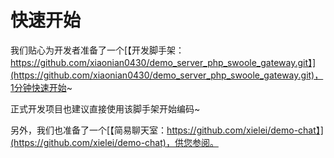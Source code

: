# 快速开始

我们贴心为开发者准备了一个[【开发脚手架：https://github.com/xiaonian0430/demo_server_php_swoole_gateway.git】](https://github.com/xiaonian0430/demo_server_php_swoole_gateway.git)，1分钟快速开始~

正式开发项目也建议直接使用该脚手架开始编码~

另外，我们也准备了一个[【简易聊天室：https://github.com/xielei/demo-chat】](https://github.com/xielei/demo-chat)，供您参阅。
